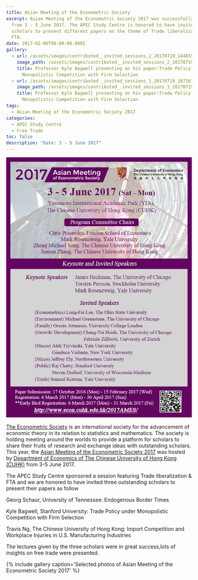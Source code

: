 ```yaml
---
title: Asian Meeting of the Econometric Society
excerpt: Asian Meeting of the Econometric Society 2017 was successfully held
  from 3 - 5 June 2017. The APEC Study Centre is honored to have invite three
  scholars to present different papers on the theme of Trade liberalization &
  FTA.
date: 2017-02-06T00:00:00.000Z
gallery:
  - url: /assets/images/contributed__invited_sessions_2_20170719_1448558318.jpg
    image_path: /assets/images/contributed__invited_sessions_2_20170719_1448558318.jpg
    title: Professor Kyle Bagwell presenting on his paper:Trade Policy under
      Monopolistic Competition with Firm Selection
  - url: /assets/images/contributed__invited_sessions_1_20170719_1071676215.jpg
    image_path: /assets/images/contributed__invited_sessions_1_20170719_1071676215.jpg
    title: Professor Kyle Bagwell presenting on his paper:Trade Policy under
      Monopolistic Competition with Firm Selection
tags:
  - Asian Meeting of the Econometric Society 2017
categories:
  - APEC Study Centre
  - Free Trade
toc: false
description: "Date: 3 - 5 June 2017"
---
```

![2017_Asian_Meeting](/assets/old_images/2017_Asian_Meeting_of_the_Econometric_Society_Aug_2016-3.jpg)

[The Econometric Society](https://www.econometricsociety.org/) is an international society for the advancement of economic theory in its relation to statistics and mathematics. The society is holding meeting around the worlds to provide a platform for scholars to share their fruits of research and exchange ideas with outstanding scholars. This year, the [Asian Meeting of the Econometric Society 2017](http://www.econ.cuhk.edu.hk/2017AMES/) was hosted by [Department of Economics of The Chinese University of Hong Kong (CUHK)](http://www.econ.cuhk.edu.hk/econ/en-gb/) from 3-5 June 2017.

The APEC Study Centre sponsored a session featuring Trade liberalization & FTA and we are honored to have invited three outstanding scholars to present their papers as follow

Georg Schaur, University of Tennessee: Endogenous Border Times

Kyle Bagwell, Stanford University: Trade Policy under Monopolistic Competition with Firm Selection

Travis Ng, The Chinese University of Hong Kong: Import Competition and Workplace Injuries in U.S. Manufacturing Industries

The lectures given by the three scholars were in great success,lots of insights on free trade were presented.

{% include gallery caption='Selected photos of Asian Meeting of the Econometric Society 2017' %}